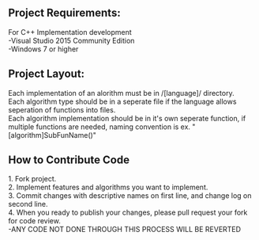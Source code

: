 <h2>Project Requirements:</h2><p>
	For C++ Implementation development <br />
		-Visual Studio 2015 Community Edition<br />
		-Windows 7 or higher </p>

<h2>Project Layout:</h2><p>
	Each implementation of an alorithm must be in /[language]/ directory.<br />
	Each algorithm type should be in a seperate file if the language allows seperation of functions into files.<br />
	Each algorithm implementation should be in it's own seperate function, if multiple functions are needed, naming convention is ex. "[algorithm]SubFunName()"
	</p>
<h2>How to Contribute Code</h2><p>
	1. Fork project.<br />
	2. Implement features and algorithms you want to implement.<br />
	3. Commit changes with descriptive names on first line, and change log on second line.<br />
	4. When you ready to publish your changes, please pull request your fork for code review.<br />
	-ANY CODE NOT DONE THROUGH THIS PROCESS WILL BE REVERTED
	</p>